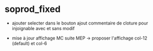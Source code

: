 # soprod_fixed
 
<!--
qualif: `info qualif` =>
    - rdv → /IDEA/ affiche un compte à rebours ou une info du prochain évènement à l'écran

dans le context menu :
    - modifier manuellement les infos du local storage ?

Portail ROI : #f00ece
SLM : #00a1e1
Acces Duda : #87a9e5
Acces Duda (producer) :
SOCOM : #edac06

-->

- ajouter selecter dans le bouton ajout commentaire de cloture pour injoignable avec et sans modif

- mise à jour affichage MC suite MEP
    -> proposer l'affichage col-12 (default) et col-6
